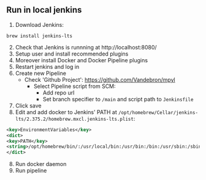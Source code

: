 
## Run in local jenkins

1. Download Jenkins:
```shell
brew install jenkins-lts
```
2. Check that Jenkins is runnning at http://localhost:8080/
3. Setup user and install recommended plugins
4. Moreover install Docker and Docker Pipeline plugins
5. Restart jenkins and log in
5. Create new Pipeline
   - Check 'Github Project': https://github.com/Vandebron/mpyl
     - Select Pipeline script from SCM:
       - Add repo url
       - Set branch specifier to `/main` and script path to `Jenkinsfile`
6. Click save
7. Edit and add docker to Jenkins' PATH at `/opt/homebrew/Cellar/jenkins-lts/2.375.2/homebrew.mxcl.jenkins-lts.plist`:
```xml
<key>EnvironmentVariables</key>
<dict>
<key>PATH</key>
<string>/opt/homebrew/bin/:/usr/local/bin:/usr/bin:/bin:/usr/sbin:/sbin:/Applications/Docker.app/Contents/Resources/bin/</string>
</dict>
```
8. Run docker daemon
9. Run pipeline
